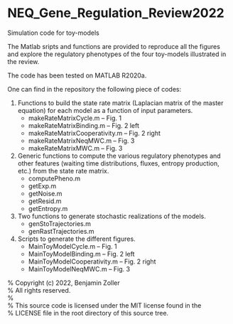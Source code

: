 # NEQ_Gene_Regulation_Review2022
Simulation code for toy-models

The Matlab sripts and functions are provided to reproduce all the
figures and explore the regulatory phenotypes of the four toy-models
illustrated in the review.

The code has been tested on MATLAB R2020a.

One can find in the repository the following piece of codes:
1. Functions to build the state rate matrix (Laplacian matrix of the
    master equation) for each model as a function of input parameters.
    - makeRateMatrixCycle.m – Fig. 1
    - makeRateMatrixBinding.m – Fig. 2 left
    - makeRateMatrixCooperativity.m – Fig. 2 right
    - makeRateMatrixNeqMWC.m – Fig. 3
    - makeRateMatrixMWC.m – Fig. 3
2. Generic functions to compute the various regulatory phenotypes and 
    other features (waiting time distributions, fluxes, entropy production,
    etc.) from the state rate matrix.
    - computePheno.m
    - getExp.m
    - getNoise.m
    - getResid.m
    - getEntropy.m
3. Two functions to generate stochastic realizations of the models.
    - genStoTrajectories.m
    - genRastTrajectories.m
4. Scripts to generate the different figures.
    - MainToyModelCycle.m – Fig. 1
    - MainToyModelBinding.m – Fig. 2 left
    - MainToyModelCooperativity.m – Fig. 2 right
    - MainToyModelNeqMWC.m – Fig. 3

%   Copyright (c) 2022, Benjamin Zoller  
%   All rights reserved.  
%  
%   This source code is licensed under the MIT license found in the  
%   LICENSE file in the root directory of this source tree.
